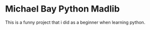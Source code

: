 # Michael Bay Python Madlib
 This is a funny project that i did as a beginner when learning python.
